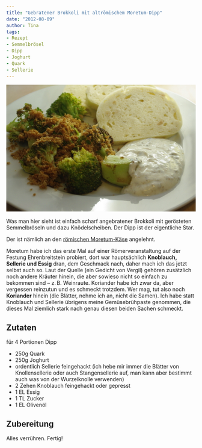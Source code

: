 ```yaml
---
title: "Gebratener Brokkoli mit altrömischem Moretum-Dipp"
date: "2012-08-09" 
author: Tina
tags:
- Rezept
- Semmelbrösel
- Dipp
- Joghurt
- Quark
- Sellerie
---
```


![moretum_brokkoli](images/moretum_brokkoli.jpg)

Was man hier sieht ist einfach scharf angebratener Brokkoli mit gerösteten Semmelbröseln und dazu Knödelscheiben. Der Dipp ist der eigentliche Star.

Der ist nämlich an den [römischen Moretum-Käse](http://de.wikipedia.org/wiki/Moretum) angelehnt.

Moretum habe ich das erste Mal auf einer Römerveranstaltung auf der Festung Ehrenbreitstein probiert, dort war hauptsächlich **Knoblauch, Sellerie und Essig** dran, dem Geschmack nach, daher mach ich das jetzt selbst auch so. Laut der Quelle (ein Gedicht von Vergil) gehören zusätzlich noch andere Kräuter hinein, die aber sowieso nicht so einfach zu bekommen sind – z. B. Weinraute. Koriander habe ich zwar da, aber vergessen reinzutun und es schmeckt trotzdem. Wer mag, tut also noch **Koriander** hinein (die Blätter, nehme ich an, nicht die Samen). Ich habe statt Knoblauch und Sellerie übrigens meine Gemüsebrühpaste genommen, die dieses Mal ziemlich stark nach genau diesen beiden Sachen schmeckt.

## Zutaten

für 4 Portionen Dipp

- 250g Quark
- 250g Joghurt
- ordentlich Sellerie feingehackt (ich hebe mir immer die Blätter von Knollensellerie oder auch Stangensellerie auf, man kann aber bestimmt auch was von der Wurzelknolle verwenden)
- 2 Zehen Knoblauch feingehackt oder gepresst
- 1 EL Essig
- 1 TL Zucker
- 1 EL Olivenöl
 
## Zubereitung

Alles verrühren. Fertig!
